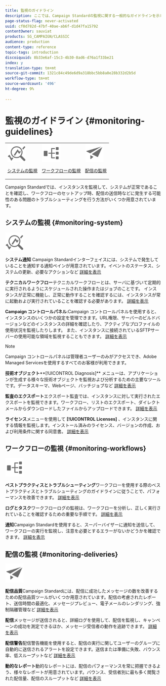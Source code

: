 ```yaml
---
title: 監視のガイドライン
description: ここでは、Campaign Standardの監視に関する一般的なガイドラインを示します。
page-status-flag: never-activated
uuid: cf0d782d-47bf-40ae-ab6f-d1d47fa15792
contentOwner: sauviat
products: SG_CAMPAIGN/CLASSIC
audience: production
content-type: reference
topic-tags: introduction
discoiquuid: 8b33e6af-15c3-4b30-8ad6-d76a1f33be21
index: y
translation-type: tm+mt
source-git-commit: 1321c84c49de6d9a318bbc5bb8a0e28b332d2b5d
workflow-type: tm+mt
source-wordcount: '496'
ht-degree: 9%

---
```



# 監視のガイドライン {#monitoring-guidelines}

<table>
<tr><td><img src="assets/do-not-localize/icon_system.svg" width="60px"><p><a href="#monitoring-system">システムの監視</a></p></td>
<td><img src="assets/do-not-localize/icon_workflows.svg" width="60px"><p><a href="#moniroting-workflows">ワークフローの監視</a></p></td>
<td><img src="assets/do-not-localize/icon_send.svg" width="60px"><p><a href="#monitoring-deliveries">配信の監視</a></p></td></tr>
</table>

Campaign Standardでは、インスタンスを監視して、システムが正常であることを確認し、ワークフローのセットアップ時、配信の送信時などに発生する可能性のある問題のトラブルシューティングを行う方法がいくつか用意されています。

## システムの監視 {#monitoring-system}

<img src="assets/do-not-localize/icon_system.svg" width="60px">

**システム通知** Campaign Standardインターフェイスには、システムで発生していることを通知する通知ペインが用意されています。イベントのステータス、システムの更新、必要なアクションなど [詳細を表示](../../start/using/interface-description.md#top-bar)


**テクニカルワークフロー**&#x200B;テクニカルワークフローとは、サーバに基づいて定期的に実行されるようにスケジュールされた操作またはジョブのことです。 インスタンスが正常に機能し、正常に動作することを確認するには、インスタンスが常に起動および実行されていることを確認する必要があります。 [詳細を表示](../../administration/using/technical-workflows.md)

**Campaign コントロールパネル**:Campaign コントロールパネルを使用すると、インスタンスのいくつかの設定を管理できます。URL権限、サーバーのビルドバージョンなどのインスタンスの詳細を確認したり、アクティブなプロファイルの使用状況を監視したりします。 また、インスタンスに接続されているSFTPサーバーの使用可能な領域を監視することもできます。 [詳細を表示](https://docs.adobe.com/content/help/ja-JP/control-panel/using/control-panel-home.html)

>[!NOTE]
>
>Campaign コントロールパネルは管理者ユーザーのみがアクセスでき、Adobe Managed Servicesを使用するすべてのお客様が利用できます。

**技術オブジェクト****[!UICONTROL Diagnosis]** メニューは、アプリケーションが生成する様々な技術オブジェクトを監視および分析するための主要なツールです。データスキーマ、Webページ、バッチジョブなど [詳細を表示](../../developing/using/monitoring-data-model-changes.md)

**監査のエクスポート**エクスポート監査では、インスタンスに対して実行されたエクスポートを監視できます。ワークフロー、リストのエクスポート、ダイレクトメールからダウンロードしたファイルからアップロードできます。
[詳細を表示](../../administration/using/auditing-export-logs.md)

**ライセンス**&#x200B;メニューを使用して **[!UICONTROL Licenses]** 、インスタンスに関する情報を監視します。インストール済みのライセンス、バージョンの作成、および利用条件に関する同意書。
[詳細を表示](../../administration/using/licenses.md)

## ワークフローの監視 {#monitoring-workflows}

<img src="assets/do-not-localize/icon_workflows.svg" width="60px">

**ベストプラクティスとトラブルシューティング**ワークフローを使用する際のベストプラクティスとトラブルシューティングのガイドラインに従うことで、パフォーマンスを改善できます。
[詳細を表示](../../automating/using/best-practices-workflows.md)

**ログとタスク**ワークフローログの監視は、ワークフローを分析し、正しく実行されていることを確認するための重要な手順です。
[詳細を表示](../../automating/using/monitoring-workflow-execution.md#workflow-log-and-tasks)

**通知**Campaign Standardを使用すると、スーパーバイザーに通知を送信して、ワークフローの実行を監視し、注意を必要とするエラーがないかどうかを確認できます。
[詳細を表示](../../automating/using/monitoring-workflow-execution.md#error-management)

## 配信の監視 {#monitoring-deliveries}

<img src="assets/do-not-localize/icon_send.svg" width="60px">

**配信品質**Campaign Standardには、配信に成功したメッセージの数を改善するための配信品質ツールがいくつか用意されています。配信の考慮されたレポート、送信時間の最適化、メッセージプレビュー、電子メールのレンダリング、強制隔離管理など
[詳細を表示](../../sending/using/about-deliverability.md)

**配信**メッセージが送信されると、詳細ログを使用して、配信を監視し、キャンペーンの成功を測定できるほか、メッセージ受信者の動作を追跡できます。
[詳細を表示](../../sending/using/monitoring-a-delivery.md)

**配信警告**配信警告機能を使用すると、配信の実行に関してユーザーのグループに自動的に送信されるアラートを設定できます。送信または準備に失敗、バウンス率、低スループットなど
[詳細を表示](../../sending/using/receiving-alerts-when-failures-happen.md)

**動的なレポート**動的なレポートには、配信のパフォーマンスを常に把握できるよう、様々なレポートが用意されています。バウンス、受信者別に最も多く閲覧された配信量、配信のスループットなど
[詳細を表示](../../reporting/using/about-dynamic-reports.md)

